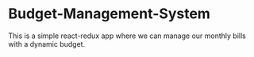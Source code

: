 # Budget-Management-System

This is a simple react-redux app where we can manage our monthly bills with a dynamic budget.
